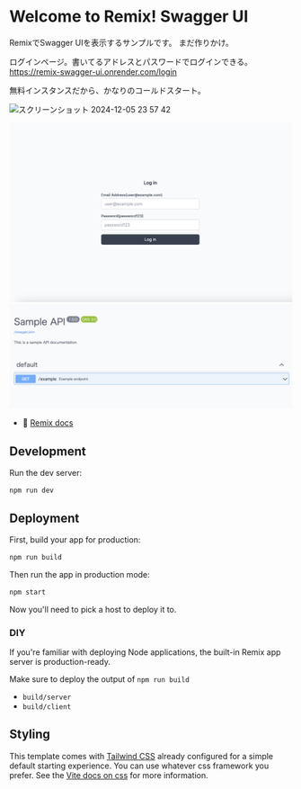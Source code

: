 # Welcome to Remix! Swagger UI

RemixでSwagger UIを表示するサンプルです。
まだ作りかけ。

ログインページ。書いてるアドレスとパスワードでログインできる。
https://remix-swagger-ui.onrender.com/login

無料インスタンスだから、かなりのコールドスタート。

<img width="768" alt="スクリーンショット 2024-12-05 23 57 42" src="https://github.com/user-attachments/assets/340933f0-77cb-4b14-9eac-1308ddd19b05">

![alt text](readmeAssets/login.png)
![alt text](readmeAssets/swagger.png)

- 📖 [Remix docs](https://remix.run/docs)

## Development

Run the dev server:

```shellscript
npm run dev
```

## Deployment

First, build your app for production:

```sh
npm run build
```

Then run the app in production mode:

```sh
npm start
```

Now you'll need to pick a host to deploy it to.

### DIY

If you're familiar with deploying Node applications, the built-in Remix app server is production-ready.

Make sure to deploy the output of `npm run build`

- `build/server`
- `build/client`

## Styling

This template comes with [Tailwind CSS](https://tailwindcss.com/) already configured for a simple default starting experience. You can use whatever css framework you prefer. See the [Vite docs on css](https://vitejs.dev/guide/features.html#css) for more information.
